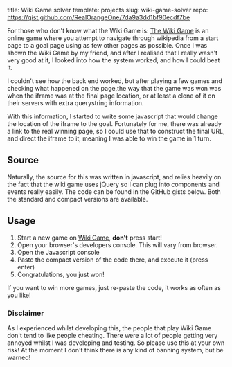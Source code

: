 title: Wiki Game solver
template: projects
slug: wiki-game-solver
repo: https://gist.github.com/RealOrangeOne/7da9a3dd1bf90ecdf7be

For those who don't know what the Wiki Game is: [The Wiki Game](http://thewikigame.com) is an online game where you attempt to navigate through wikipedia from a start page to a goal page using as few other pages as possible. Once I was shown the Wiki Game by my friend, and after I realised that I really wasn't very good at it, I looked into how the system worked, and how I could beat it.

I couldn't see how the back end worked, but after playing a few games and checking what happened on the page,the way that the game was won was when the iframe was at the final page location, or at least a clone of it on their servers with extra querystring information.

With this information, I started to write some javascript that would change the location of the iframe to the goal. Fortunately for me, there was already a link to the real winning page, so I could use that to construct the final URL, and direct the iframe to it, meaning I was able to win the game in 1 turn.

## Source
Naturally, the source for this was written in javascript, and relies heavily on the fact that the wiki game uses jQuery so I can plug into components and events really easily. The code can be found in the GitHub gists below. Both the standard and compact versions are available.

<script src="https://gist.github.com/RealOrangeOne/7da9a3dd1bf90ecdf7be.js"></script>

## Usage

1.  Start a new game on [Wiki Game](http://thewikigame.com/speed-race), __don't__ press start!
2.  Open your browser's developers console. This will vary from browser.
3.  Open the Javascript console
4.  Paste the compact version of the code there, and execute it (press enter)
5.  Congratulations, you just won!

If you want to win more games, just re-paste the code, it works as often as you like!

### Disclaimer

As I experienced whilst developing this, the people that play Wiki Game don't tend to like people cheating. There were a lot of people getting very annoyed whilst I was developing and testing. So please use this at your own risk! At the moment I don't think there is any kind of banning system, but be warned!
